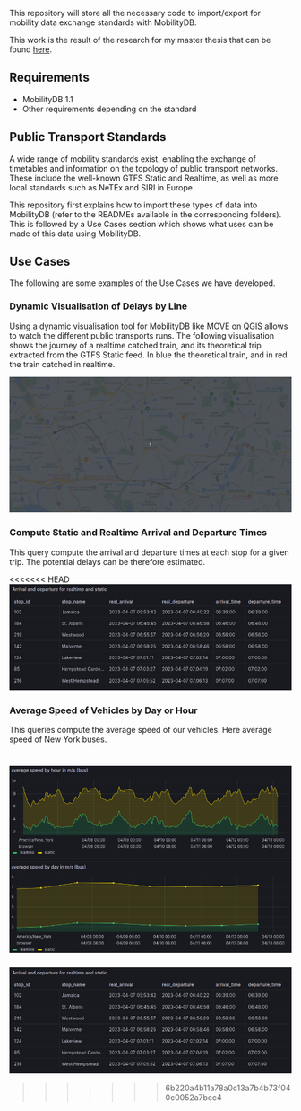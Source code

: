 This repository will store all the necessary code to import/export for mobility data exchange standards with MobilityDB.

This work is the result of the research for my master thesis that can be found [here](Master_thesis_Iliass_Public_Transports.pdf).

## Requirements

- MobilityDB 1.1
- Other requirements depending on the standard

## Public Transport Standards

A wide range of mobility standards exist, enabling the exchange of timetables and information on the topology of public transport networks.
These include the well-known GTFS Static and Realtime, as well as more local standards such as NeTEx and SIRI in Europe.

This repository first explains how to import these types of data into MobilityDB (refer to the READMEs available in the corresponding folders). This is followed by a Use Cases section which shows what uses can be made of this data using MobilityDB.

## Use Cases

The following are some examples of the Use Cases we have developed.

### Dynamic Visualisation of Delays by Line
Using a dynamic visualisation tool for MobilityDB like MOVE on QGIS allows to watch the different public transports runs. The following visualisation shows the journey of a realtime catched train, and its theoretical trip extracted from the GTFS Static feed. In blue the theoretical train, and in red the train catched in realtime.

![](GTFS%20Realtime/img/new%20york%20lirr%20run.gif)

### Compute Static and Realtime Arrival and Departure Times

This query compute the arrival and departure times at each stop for a given trip. The potential delays can be therefore estimated.

<<<<<<< HEAD
![](Use%20cases/img/arrival-departures.png)

### Average Speed of Vehicles by Day or Hour

This queries compute the average speed of our vehicles. Here average speed of New York buses.

![](./Use%20cases/img/grafana%20avg%20speed%20buses.png)
=======
![](Use%20Cases/img/arrival-departures.png)
>>>>>>> 6b220a4b11a78a0c13a7b4b73f040c0052a7bcc4
